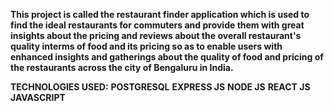 **This project is called the restaurant finder application which is used to find the ideal restaurants for commuters and provide them with great insights about the pricing and reviews about the overall restaurant's quality interms of food and its pricing so as to enable users with enhanced insights and gatherings about the quality of food and pricing of the restaurants across the city of Bengaluru in India.**

**TECHNOLOGIES USED:**
**POSTGRESQL**
**EXPRESS JS**
**NODE JS**
**REACT JS**
**JAVASCRIPT**
